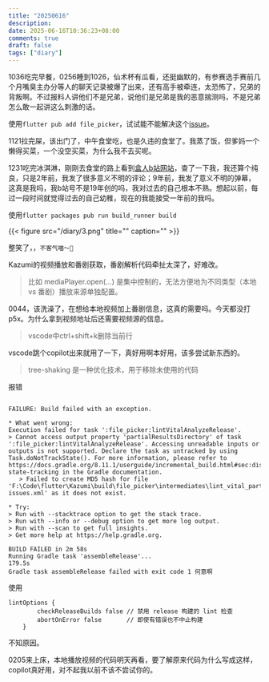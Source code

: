 ```yaml
---
title: "20250616"
description: 
date: 2025-06-16T10:36:23+08:00
comments: true
draft: false
tags: ["diary"]
---
```

1036吃完早餐，0256睡到1026，仙术杯有瓜看，还挺幽默的，有参赛选手赛前几个月嘴臭主办分等人的聊天记录被爆了出来，还有高手被牵连，太恐怖了，兄弟的背叛啊。不过报料人讲他们不是兄弟，说他们是兄弟是我的恶意揣测吗，不是兄弟怎么敢一起讲这么刺激的话。

使用`flutter pub add file_picker`，试试能不能解决这个[issue](https://github.com/Predidit/Kazumi/issues/710)。

1121拉完屎，该出门了，中午食堂吃，也是久违的食堂了。我蒸了饭，但爹妈一个懒得买菜，一个没空买菜，为什么我不去买呢。

1231吃完冰淇淋，刚刚去食堂的路上看到[盒人b站网站](aicu.cc)，查了一下我，我还算个纯良，只是2年前，我发了很多意义不明的评论；9年前，我发了意义不明的弹幕，这真是我吗，我b站号不是19年创的吗，我对过去的自己根本不熟。想起以前，每过一段时间就觉得过去的自己幼稚，现在的我能接受一年前的我吗。

使用`flutter packages pub run build_runner build`

{{< figure src="/diary/3.png" title="" caption="" >}}

整笑了，，`不客气喵～🐾`

Kazumi的视频播放和番剧获取，番剧解析代码牵扯太深了，好难改。

> 比如 mediaPlayer.open(...) 是集中控制的，无法方便地为不同类型（本地 vs 番剧）播放来源单独配置。

0044，该洗澡了，在想给本地视频加上番剧信息，这真的需要吗。今天都没打p5x。为什么拿到视频地址后还需要视频源的信息。

> vscode中ctrl+shift+k删除当前行

vscode跳个copilot出来就用了一下，真好用啊本好用，该多尝试新东西的。

> tree-shaking 是一种优化技术，用于移除未使用的代码

报错
```

FAILURE: Build failed with an exception.

* What went wrong:
Execution failed for task ':file_picker:lintVitalAnalyzeRelease'.
> Cannot access output property 'partialResultsDirectory' of task ':file_picker:lintVitalAnalyzeRelease'. Accessing unreadable inputs or outputs is not supported. Declare the task as untracked by using Task.doNotTrackState(). For more information, please refer to https://docs.gradle.org/8.11.1/userguide/incremental_build.html#sec:disable-state-tracking in the Gradle documentation.  
   > Failed to create MD5 hash for file 'F:\Code\flutter\Kazumi\build\file_picker\intermediates\lint_vital_partial_results\release\lintVitalAnalyzeRelease\out\lint-issues.xml' as it does not exist.

* Try:
> Run with --stacktrace option to get the stack trace.
> Run with --info or --debug option to get more log output.
> Run with --scan to get full insights.
> Get more help at https://help.gradle.org.

BUILD FAILED in 2m 58s
Running Gradle task 'assembleRelease'...                          179.5s     
Gradle task assembleRelease failed with exit code 1 何意啊
```

使用

```
lintOptions {
        checkReleaseBuilds false // 禁用 release 构建的 lint 检查
        abortOnError false       // 即使有错误也不中止构建
    }
```

不知原因。

0205来上床，本地播放视频的代码明天再看，要了解原来代码为什么写成这样，copilot真好用，对不起我以前不该不尝试你的。
